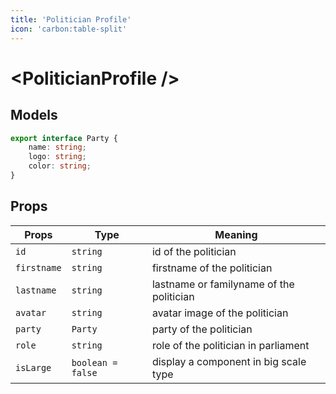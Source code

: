 ```yaml
---
title: 'Politician Profile'
icon: 'carbon:table-split'
---
```


# \<PoliticianProfile \/\>

## Models

```ts
export interface Party {
	name: string;
	logo: string;
	color: string;
}
```

## Props

| Props       | Type              | Meaning                                  |
| ----------- | ----------------- | ---------------------------------------- |
| `id`        | `string`          | id of the politician                     |
| `firstname` | `string`          | firstname of the politician              |
| `lastname`  | `string`          | lastname or familyname of the politician |
| `avatar`    | `string`          | avatar image of the politician           |
| `party`     | `Party`           | party of the politician                  |
| `role`      | `string`          | role of the politician in parliament     |
| `isLarge`   | `boolean = false` | display a component in big scale type    |
